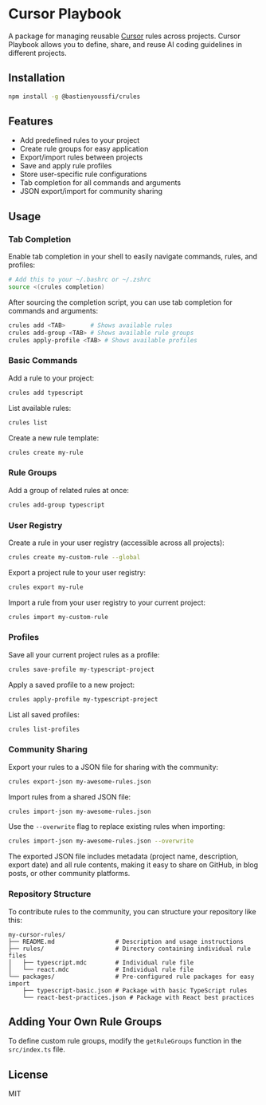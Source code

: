 # Cursor Playbook

A package for managing reusable [Cursor](https://cursor.sh/) rules across projects. Cursor Playbook allows you to define, share, and reuse AI coding guidelines in different projects.

## Installation

```bash
npm install -g @bastienyoussfi/crules
```

## Features

- Add predefined rules to your project
- Create rule groups for easy application
- Export/import rules between projects
- Save and apply rule profiles
- Store user-specific rule configurations
- Tab completion for all commands and arguments
- JSON export/import for community sharing

## Usage

### Tab Completion

Enable tab completion in your shell to easily navigate commands, rules, and profiles:

```bash
# Add this to your ~/.bashrc or ~/.zshrc
source <(crules completion)
```

After sourcing the completion script, you can use tab completion for commands and arguments:

```bash
crules add <TAB>       # Shows available rules
crules add-group <TAB> # Shows available rule groups
crules apply-profile <TAB> # Shows available profiles
```

### Basic Commands

Add a rule to your project:

```bash
crules add typescript
```

List available rules:

```bash
crules list
```

Create a new rule template:

```bash
crules create my-rule
```

### Rule Groups

Add a group of related rules at once:

```bash
crules add-group typescript
```

### User Registry

Create a rule in your user registry (accessible across all projects):

```bash
crules create my-custom-rule --global
```

Export a project rule to your user registry:

```bash
crules export my-rule
```

Import a rule from your user registry to your current project:

```bash
crules import my-custom-rule
```

### Profiles

Save all your current project rules as a profile:

```bash
crules save-profile my-typescript-project
```

Apply a saved profile to a new project:

```bash
crules apply-profile my-typescript-project
```

List all saved profiles:

```bash
crules list-profiles
```

### Community Sharing

Export your rules to a JSON file for sharing with the community:

```bash
crules export-json my-awesome-rules.json
```

Import rules from a shared JSON file:

```bash
crules import-json my-awesome-rules.json
```

Use the `--overwrite` flag to replace existing rules when importing:

```bash
crules import-json my-awesome-rules.json --overwrite
```

The exported JSON file includes metadata (project name, description, export date) and all rule contents, making it easy to share on GitHub, in blog posts, or other community platforms.

### Repository Structure

To contribute rules to the community, you can structure your repository like this:

```
my-cursor-rules/
├── README.md                 # Description and usage instructions
├── rules/                    # Directory containing individual rule files
│   ├── typescript.mdc        # Individual rule file
│   └── react.mdc             # Individual rule file
└── packages/                 # Pre-configured rule packages for easy import 
    ├── typescript-basic.json # Package with basic TypeScript rules
    └── react-best-practices.json # Package with React best practices
```

## Adding Your Own Rule Groups

To define custom rule groups, modify the `getRuleGroups` function in the `src/index.ts` file.

## License

MIT 